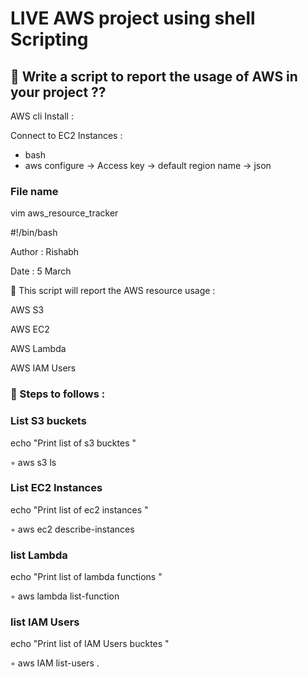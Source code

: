 
# LIVE AWS project using shell Scripting


## 🔖  Write a script to report the usage of AWS in your project ??


AWS cli Install :

Connect to EC2 Instances :

- bash
- aws configure -> Access key -> default region name -> json

###

### File name

vim aws_resource_tracker

#!/bin/bash

Author : Rishabh

Date : 5 March


📌 This script will report the AWS resource usage :

AWS S3

AWS EC2

AWS Lambda

AWS IAM Users


### 📕 Steps to follows :

###  List S3 buckets

echo "Print list of s3 bucktes "

◦ aws s3 ls

###

### List EC2 Instances

echo "Print list of ec2 instances "

◦ aws ec2 describe-instances

###

### list Lambda

echo "Print list of lambda functions "

◦ aws lambda list-function

###

### list IAM Users

echo "Print list of IAM Users bucktes "

◦ aws IAM list-users .




